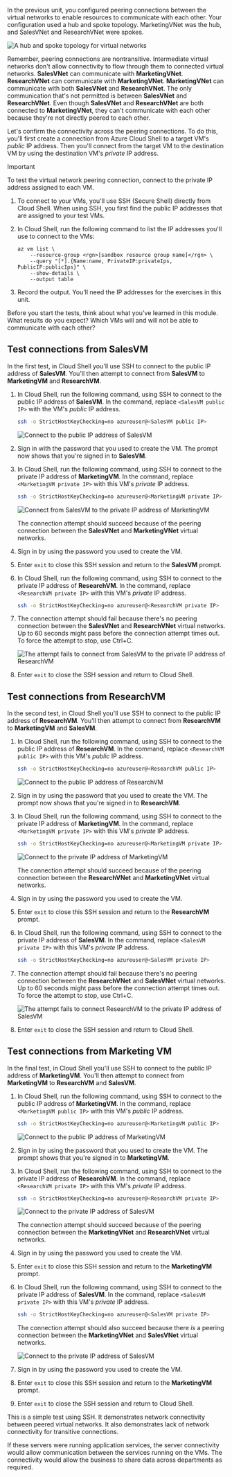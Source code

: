 In the previous unit, you configured peering connections between the virtual networks to enable resources to communicate with each other. Your configuration used a hub and spoke topology. MarketingVNet was the hub, and SalesVNet and ResearchVNet were spokes.

![A hub and spoke topology for virtual networks](../media/5-hub-spoke-network.svg)

Remember, peering connections are nontransitive. Intermediate virtual networks don't allow connectivity to flow through them to connected virtual networks. **SalesVNet** can communicate with **MarketingVNet**. **ResearchVNet** can communicate with **MarketingVNet**. **MarketingVNet** can communicate with both **SalesVNet** and **ResearchVNet**. The only communication that's not permitted is between **SalesVNet** and **ResearchVNet**. Even though **SalesVNet** and **ResearchVNet** are both connected to **MarketingVNet**, they can't communicate with each other because they're not directly peered to each other.

Let's confirm the connectivity across the peering connections. To do this, you'll first create a connection from Azure Cloud Shell to a target VM's *public* IP address. Then you'll connect from the target VM to the destination VM by using the destination VM's *private* IP address.

> [!IMPORTANT]
> To test the virtual network peering connection, connect to the private IP address assigned to each VM.

1. To connect to your VMs, you'll use SSH (Secure Shell) directly from Cloud Shell. When using SSH, you first find the public IP addresses that are assigned to your test VMs.

1. In Cloud Shell, run the following command to list the IP addresses you'll use to connect to the VMs:

    ```azurecli
    az vm list \
        --resource-group <rgn>[sandbox resource group name]</rgn> \
        --query "[*].{Name:name, PrivateIP:privateIps, PublicIP:publicIps}" \
        --show-details \
        --output table
    ```

1. Record the output. You'll need the IP addresses for the exercises in this unit.

Before you start the tests, think about what you've learned in this module. What results do you expect? Which VMs will and will not be able to communicate with each other?

## Test connections from SalesVM

In the first test, in Cloud Shell you'll use SSH to connect to the public IP address of **SalesVM**. You'll then attempt to connect from **SalesVM** to **MarketingVM** and **ResearchVM**.

1. In Cloud Shell, run the following command, using SSH to connect to the public IP address of **SalesVM**. In the command, replace `<SalesVM public IP>` with the VM's *public* IP address.

   ```bash
   ssh -o StrictHostKeyChecking=no azureuser@<SalesVM public IP>
   ```

   ![Connect to the public IP address of SalesVM](../media/5-sales-step-1.svg)

1. Sign in with the password that you used to create the VM. The prompt now shows that you're signed in to **SalesVM**.

1. In Cloud Shell, run the following command, using SSH to connect to the private IP address of **MarketingVM**. In the command, replace `<MarketingVM private IP>` with this VM's *private* IP address.

   ```bash
   ssh -o StrictHostKeyChecking=no azureuser@<MarketingVM private IP>
   ```

   ![Connect from SalesVM to the private IP address of MarketingVM](../media/5-sales-step-5.svg)

    The connection attempt should succeed because of the peering connection between the **SalesVNet** and **MarketingVNet** virtual networks.

1. Sign in by using the password you used to create the VM.

1. Enter `exit` to close this SSH session and return to the **SalesVM** prompt.

1. In Cloud Shell, run the following command, using SSH to connect to the private IP address of **ResearchVM**. In the command, replace `<ResearchVM private IP>` with this VM's *private* IP address.

   ```bash
   ssh -o StrictHostKeyChecking=no azureuser@<ResearchVM private IP>
   ```

1. The connection attempt should fail because there's no peering connection between the **SalesVNet** and **ResearchVNet** virtual networks. Up to 60 seconds might pass before the connection attempt times out. To force the attempt to stop, use Ctrl+C.

   ![The attempt fails to connect from SalesVM to the private IP address of ResearchVM](../media/5-sales-step-9.svg)

1. Enter `exit` to close the SSH session and return to Cloud Shell.

## Test connections from ResearchVM

In the second test, in Cloud Shell you'll use SSH to connect to the public IP address of **ResearchVM**. You'll then attempt to connect from **ResearchVM** to **MarketingVM** and **SalesVM**.

1. In Cloud Shell, run the following command, using SSH to connect to the public IP address of **ResearchVM**. In the command, replace `<ResearchVM public IP>` with this VM's *public* IP address.

   ```bash
   ssh -o StrictHostKeyChecking=no azureuser@<ResearchVM public IP>
   ```

   ![Connect to the public IP address of ResearchVM](../media/5-research-step-1.svg)

1. Sign in by using the password that you used to create the VM. The prompt now shows that you're signed in to **ResearchVM**.

1. In Cloud Shell, run the following command, using SSH to connect to the private IP address of **MarketingVM**. In the command, replace `<MarketingVM private IP>` with this VM's *private* IP address.

   ```bash
   ssh -o StrictHostKeyChecking=no azureuser@<MarketingVM private IP>
   ```

   ![Connect to the private IP address of MarketingVM](../media/5-research-step-5.svg)

    The connection attempt should succeed because of the peering connection between the **ResearchVNet** and **MarketingVNet** virtual networks.

1. Sign in by using the password you used to create the VM.

1. Enter `exit` to close this SSH session and return to the **ResearchVM** prompt.

1. In Cloud Shell, run the following command, using SSH to connect to the private IP address of **SalesVM**. In the command, replace `<SalesVM private IP>` with this VM's *private* IP address.

   ```bash
   ssh -o StrictHostKeyChecking=no azureuser@<SalesVM private IP>
   ```

1. The connection attempt should fail because there's no peering connection between the **ResearchVNet** and **SalesVNet** virtual networks. Up to 60 seconds might pass before the connection attempt times out. To force the attempt to stop, use Ctrl+C.

   ![The attempt fails to connect ResearchVM to the private IP address of SalesVM](../media/5-research-step-9.svg)

1. Enter `exit` to close the SSH session and return to Cloud Shell.

## Test connections from Marketing VM

In the final test, in Cloud Shell you'll use SSH to connect to the public IP address of **MarketingVM**. You'll then attempt to connect from **MarketingVM** to **ResearchVM** and **SalesVM**.

1. In Cloud Shell, run the following command, using SSH to connect to the public IP address of **MarketingVM**. In the command, replace `<MarketingVM public IP>` with this VM's *public* IP address.

   ```bash
   ssh -o StrictHostKeyChecking=no azureuser@<MarketingVM public IP>
   ```

   ![Connect to the public IP address of MarketingVM](../media/5-marketing-step-1.svg)

1. Sign in by using the password that you used to create the VM. The prompt shows that you're signed in to **MarketingVM**.

1. In Cloud Shell, run the following command, using SSH to connect to the private IP address of **ResearchVM**. In the command, replace `<ResearchVM private IP>` with this VM's *private* IP address.

    ```bash
    ssh -o StrictHostKeyChecking=no azureuser@<ResearchVM private IP>
    ```

    ![Connect to the private IP address of SalesVM](../media/5-marketing-step-5.svg)

    The connection attempt should succeed because of the peering connection between the **MarketingVNet** and **ResearchVNet** virtual networks.

1. Sign in by using the password you used to create the VM.

1. Enter `exit` to close this SSH session and return to the **MarketingVM** prompt.

1. In Cloud Shell, run the following command, using SSH to connect to the private IP address of **SalesVM**. In the command, replace `<SalesVM private IP>` with this VM's *private* IP address.

   ```bash
   ssh -o StrictHostKeyChecking=no azureuser@<SalesVM private IP>
   ```

   The connection attempt should also succeed because there *is* a peering connection between the **MarketingVNet** and **SalesVNet** virtual networks.

   ![Connect to the private IP address of SalesVM](../media/5-marketing-step-9.svg)

1. Sign in by using the password you used to create the VM.

1. Enter `exit` to close this SSH session and return to the **MarketingVM** prompt.

1. Enter `exit` to close the SSH session and return to Cloud Shell.

This is a simple test using SSH. It demonstrates network connectivity between peered virtual networks. It also demonstrates lack of network connectivity for transitive connections. 

If these servers were running application services, the server connectivity would allow communication between the services running on the VMs. The connectivity would allow the business to share data across departments as required.
